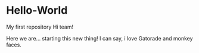 # Hello-World
My first repository
Hi team!

Here we are... starting this new thing! I can say, i love Gatorade and monkey faces.
